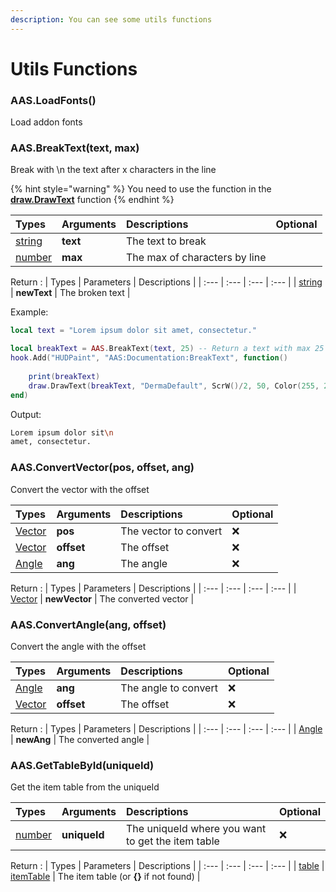 ```yaml
---
description: You can see some utils functions
---
```

# Utils Functions

### AAS.LoadFonts()
Load addon fonts

### AAS.BreakText(text, max)
Break with \n the text after x characters in the line

{% hint style="warning" %}
You need to use the function in the **[draw.DrawText](https://wiki.facepunch.com/gmod/draw.DrawText)** function
{% endhint %}

| Types | Arguments | Descriptions | Optional |
| :--- | :--- | :--- | :--- |
| [string](https://www.lua.org/pil/2.4.html) | **text** | The text to break |
| [number](https://www.lua.org/pil/2.3.html) | **max** | The max of characters by line |

Return :
| Types | Parameters | Descriptions |
| :--- | :--- | :--- | :--- |
| [string](https://www.lua.org/pil/2.4.html) | **newText** | The broken text |

Example:
```lua
local text = "Lorem ipsum dolor sit amet, consectetur."

local breakText = AAS.BreakText(text, 25) -- Return a text with max 25 characters by lines
hook.Add("HUDPaint", "AAS:Documentation:BreakText", function()
    
    print(breakText)
    draw.DrawText(breakText, "DermaDefault", ScrW()/2, 50, Color(255, 255, 255), TEXT_ALIGN_CENTER)
end)
```
Output:
```bash
Lorem ipsum dolor sit\n
amet, consectetur.
```

### AAS.ConvertVector(pos, offset, ang)
Convert the vector with the offset

| Types | Arguments | Descriptions | Optional |
| :--- | :--- | :--- | :--- |
| [Vector](https://wiki.facepunch.com/gmod/Vector) | **pos** | The vector to convert | ❌ |
| [Vector](https://wiki.facepunch.com/gmod/Vector) | **offset** | The offset | ❌ |
| [Angle](https://wiki.facepunch.com/gmod/Angle) | **ang** | The angle | ❌ |

Return :
| Types | Parameters | Descriptions |
| :--- | :--- | :--- | :--- |
| [Vector](https://wiki.facepunch.com/gmod/Vector) | **newVector** | The converted vector |

### AAS.ConvertAngle(ang, offset)
Convert the angle with the offset

| Types | Arguments | Descriptions | Optional |
| :--- | :--- | :--- | :--- |
| [Angle](https://wiki.facepunch.com/gmod/Angle) | **ang** | The angle to convert | ❌ |
| [Vector](https://wiki.facepunch.com/gmod/Vector) | **offset** | The offset | ❌ |

Return :
| Types | Parameters | Descriptions |
| :--- | :--- | :--- | :--- |
| [Angle](https://wiki.facepunch.com/gmod/Angle) | **newAng** | The converted angle |

### AAS.GetTableById(uniqueId)
Get the item table from the uniqueId

| Types | Arguments | Descriptions | Optional |
| :--- | :--- | :--- | :--- |
| [number](https://www.lua.org/pil/2.3.html) | **uniqueId** | The uniqueId where you want to get the item table | ❌ |

Return :
| Types | Parameters | Descriptions |
| :--- | :--- | :--- | :--- |
| [table](https://www.lua.org/pil/2.5.html) | [itemTable](/structs/item-table.md) | The item table (or **{}** if not found) |